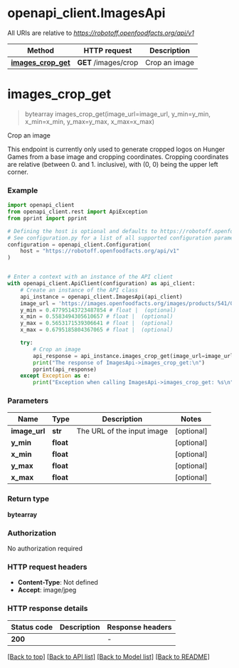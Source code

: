 # openapi_client.ImagesApi

All URIs are relative to *https://robotoff.openfoodfacts.org/api/v1*

Method | HTTP request | Description
------------- | ------------- | -------------
[**images_crop_get**](ImagesApi.md#images_crop_get) | **GET** /images/crop | Crop an image


# **images_crop_get**
> bytearray images_crop_get(image_url=image_url, y_min=y_min, x_min=x_min, y_max=y_max, x_max=x_max)

Crop an image

This endpoint is currently only used to generate cropped logos on Hunger Games from a
base image and cropping coordinates. Cropping coordinates are relative (between 0.
and 1. inclusive), with (0, 0) being the upper left corner.


### Example


```python
import openapi_client
from openapi_client.rest import ApiException
from pprint import pprint

# Defining the host is optional and defaults to https://robotoff.openfoodfacts.org/api/v1
# See configuration.py for a list of all supported configuration parameters.
configuration = openapi_client.Configuration(
    host = "https://robotoff.openfoodfacts.org/api/v1"
)


# Enter a context with an instance of the API client
with openapi_client.ApiClient(configuration) as api_client:
    # Create an instance of the API class
    api_instance = openapi_client.ImagesApi(api_client)
    image_url = 'https://images.openfoodfacts.org/images/products/541/004/104/0807/3.jpg' # str | The URL of the input image (optional)
    y_min = 0.47795143723487854 # float |  (optional)
    x_min = 0.5583494305610657 # float |  (optional)
    y_max = 0.5653171539306641 # float |  (optional)
    x_max = 0.6795185804367065 # float |  (optional)

    try:
        # Crop an image
        api_response = api_instance.images_crop_get(image_url=image_url, y_min=y_min, x_min=x_min, y_max=y_max, x_max=x_max)
        print("The response of ImagesApi->images_crop_get:\n")
        pprint(api_response)
    except Exception as e:
        print("Exception when calling ImagesApi->images_crop_get: %s\n" % e)
```



### Parameters


Name | Type | Description  | Notes
------------- | ------------- | ------------- | -------------
 **image_url** | **str**| The URL of the input image | [optional] 
 **y_min** | **float**|  | [optional] 
 **x_min** | **float**|  | [optional] 
 **y_max** | **float**|  | [optional] 
 **x_max** | **float**|  | [optional] 

### Return type

**bytearray**

### Authorization

No authorization required

### HTTP request headers

 - **Content-Type**: Not defined
 - **Accept**: image/jpeg

### HTTP response details

| Status code | Description | Response headers |
|-------------|-------------|------------------|
**200** |  |  -  |

[[Back to top]](#) [[Back to API list]](../README.md#documentation-for-api-endpoints) [[Back to Model list]](../README.md#documentation-for-models) [[Back to README]](../README.md)

